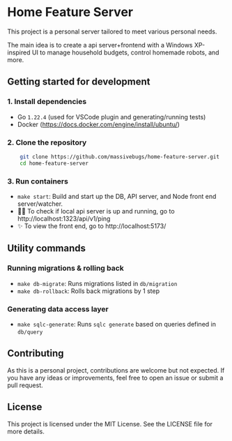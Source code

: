 # Home Feature Server
This project is a personal server tailored to meet various personal needs. 

The main idea is to create a api server+frontend with a Windows XP-inspired UI to manage household budgets, control homemade robots, and more.

## Getting started for development
### 1. Install dependencies
- Go `1.22.4` (used for VSCode plugin and generating/running tests)
- Docker (https://docs.docker.com/engine/install/ubuntu/)

### 2. Clone the repository
```bash
    git clone https://github.com/massivebugs/home-feature-server.git
    cd home-feature-server
```

### 3. Run containers
- `make start`: Build and start up the DB, API server, and Node front end server/watcher.
- 🧑‍💻️ To check if local api server is up and running, go to http://localhost:1323/api/v1/ping
- ✨ To view the front end, go to http://localhost:5173/

## Utility commands
### Running migrations & rolling back
- `make db-migrate`: Runs migrations listed in `db/migration`
- `make db-rollback`: Rolls back migrations by 1 step

### Generating data access layer
- `make sqlc-generate`: Runs `sqlc generate` based on queries defined in `db/query`

## Contributing
As this is a personal project, contributions are welcome but not expected. If you have any ideas or improvements, feel free to open an issue or submit a pull request.

## License
This project is licensed under the MIT License. See the LICENSE file for more details.